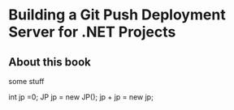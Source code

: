 <link href="https://raw.github.com/jptoto/gitdeploymentbook/master/style.css" rel="stylesheet"></link>

# Building a Git Push Deployment Server for .NET Projects

## About this book
some stuff 

<div class="codeblock">
		int jp =0;
		JP jp = new JP();
		jp + jp = new jp;
</div>

